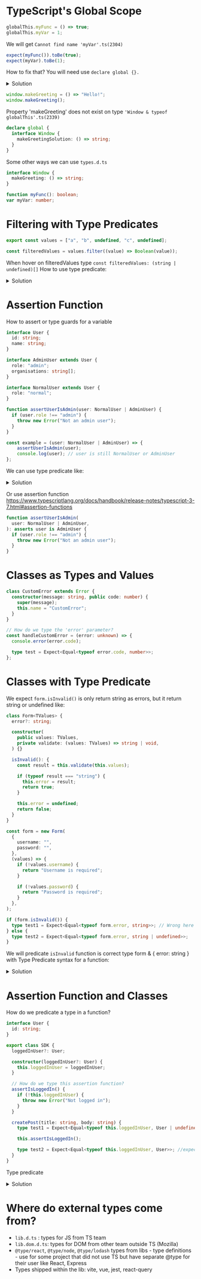 # TypeScript's Global Scope

```.ts
globalThis.myFunc = () => true;
globalThis.myVar = 1;
```
We will get `Cannot find name 'myVar'.ts(2304)`
```.ts
expect(myFunc()).toBe(true);
expect(myVar).toBe(1);
```
How to fix that?
You will need use `declare global {}.`
<details>
<summary>Solution</summary>

```.ts
declare global {
  function mySolutionFunc(): boolean;
  var mySolutionVar: number;
}
```
</details>

```.ts
window.makeGreeting = () => "Hello!";
window.makeGreeting();
```

Property 'makeGreeting' does not exist on type `'Window & typeof globalThis'.ts(2339)`
```.ts
declare global {
  interface Window {
    makeGreetingSolution: () => string;
  }
}
```
Some other ways we can use `types.d.ts`
```.ts
interface Window {
  makeGreeting: () => string;
}

function myFunc(): boolean;
var myVar: number;
```

# Filtering with Type Predicates
```.ts
export const values = ["a", "b", undefined, "c", undefined];

const filteredValues = values.filter((value) => Boolean(value));
```
When hover on filteredValues type
`const filteredValues: (string | undefined)[]`
How to use type predicate:
<details>
<summary>Solution</summary>

```.ts
const filteredValues = values.filter((value) => Boolean(value)) as string[];
const filteredValues = values.filter((value): value is string =>
  Boolean(value),
);
```
</details>

# Assertion Function

How to assert or type guards for a variable

```.ts
interface User {
  id: string;
  name: string;
}

interface AdminUser extends User {
  role: "admin";
  organisations: string[];
}

interface NormalUser extends User {
  role: "normal";
}

function assertUserIsAdmin(user: NormalUser | AdminUser) {
  if (user.role !== "admin") {
    throw new Error("Not an admin user");
  }
}

const example = (user: NormalUser | AdminUser) => {
    assertUserIsAdmin(user);
    console.log(user); // user is still NormalUser or AdminUser
};
```
We can use type predicate like:
<details>
<summary>Solution</summary>
  
```.ts
function userIsAdmin(user: NormalUser | AdminUser): user is AdminUser {
  return user.role === 'admin';
}

const example = (user: NormalUser | AdminUser) => {
    if(userIsAdmin(user)) {
      //user is Admin now
    }
};
```
</details>

Or use assertion function https://www.typescriptlang.org/docs/handbook/release-notes/typescript-3-7.html#assertion-functions
```.ts
function assertUserIsAdmin(
  user: NormalUser | AdminUser,
): asserts user is AdminUser {
  if (user.role !== "admin") {
    throw new Error("Not an admin user");
  }
}
```
# Classes as Types and Values

```.ts
class CustomError extends Error {
  constructor(message: string, public code: number) {
    super(message);
    this.name = "CustomError";
  }
}

// How do we type the 'error' parameter?
const handleCustomError = (error: unknown) => {
  console.error(error.code);

  type test = Expect<Equal<typeof error.code, number>>;
};
```

# Classes with Type Predicate
We expect `form.isInvalid()` is only return string as errors, but it return string or undefined like:

```.ts
class Form<TValues> {
  error?: string;

  constructor(
    public values: TValues,
    private validate: (values: TValues) => string | void,
  ) {}

  isInvalid(): {
    const result = this.validate(this.values);

    if (typeof result === "string") {
      this.error = result;
      return true;
    }

    this.error = undefined;
    return false;
  }
}

const form = new Form(
  {
    username: "",
    password: "",
  },
  (values) => {
    if (!values.username) {
      return "Username is required";
    }

    if (!values.password) {
      return "Password is required";
    }
  },
);

if (form.isInvalid()) {
  type test1 = Expect<Equal<typeof form.error, string>>; // Wrong here
} else {
  type test2 = Expect<Equal<typeof form.error, string | undefined>>;
}

```
We will predicate `isInvalid` function is correct type form & { error: string } with
Type Predicate syntax for a function:

<details>
<summary>Solution</summary>
  
```.ts
isInvalid(): this is Form<TValues> & { error: string } {
  const result = this.validate(this.values);

  if (typeof result === "string") {
    this.error = result;
    return true;
  }

  this.error = undefined;
  return false;
}
```
</details>

# Assertion Function and Classes
How do we predicate a type in a function?

```.ts
interface User {
  id: string;
}

export class SDK {
  loggedInUser?: User;

  constructor(loggedInUser?: User) {
    this.loggedInUser = loggedInUser;
  }

  // How do we type this assertion function?
  assertIsLoggedIn() {
    if (!this.loggedInUser) {
      throw new Error("Not logged in");
    }
  }

  createPost(title: string, body: string) {
    type test1 = Expect<Equal<typeof this.loggedInUser, User | undefined>>;

    this.assertIsLoggedIn();

    type test2 = Expect<Equal<typeof this.loggedInUser, User>>; //expect this is only User
  }
}
```
Type predicate
<details>
<summary>Solution</summary>

```.ts
isLoggedInUser(): this is SDK & { loggedInUser: User } {
  if (!this.loggedInUser) {
    return false
  }
  return true
}

//OR

assertIsLoggedIn(): asserts this is SDK & { loggedInUser: User } {
  if (!this.loggedInUser) {
    throw new Error("Not logged in");
  }
}
```
</details>

# Where do external types come from?
- `lib.d.ts` : types for JS from TS team
- `lib.dom.d.ts`: types for DOM from other team outside TS (Mozilla)
- `@type/react`, `@type/node`, `@type/lodash` types from libs - type definitions - use for some project that did not use TS
  but have separate @type for their user like React, Express
- Types shipped within the lib: vite, vue, jest, react-query




